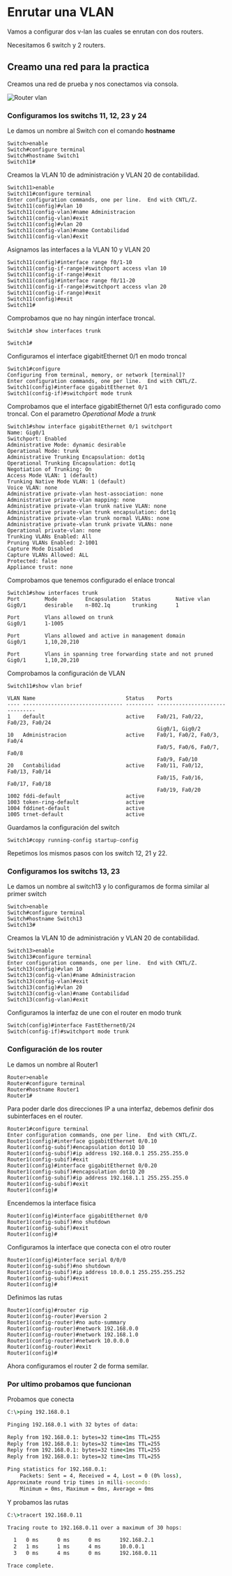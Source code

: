 # Enrutar una VLAN

Vamos a configurar dos v-lan las cuales se enrutan con dos routers.

Necesitamos 6 switch y 2 routers.

## Creamo una red para la practica

Creamos una red de prueba y nos conectamos via consola.

![Router vlan](Imagenes/RouterVLan.png)

### Configuramos los switchs 11, 12, 23 y 24

Le damos un nombre al Switch con el comando **hostname**

``` cisco ios
Switch>enable
Switch#configure terminal
Switch#hostname Switch1
Switch11#
```

Creamos la VLAN 10 de administración y VLAN 20 de contabilidad.

``` cisco ios
Switch11>enable
Switch11#configure terminal
Enter configuration commands, one per line.  End with CNTL/Z.
Switch11(config)#vlan 10
Switch11(config-vlan)#name Administracion
Switch11(config-vlan)#exit
Switch11(config)#vlan 20
Switch11(config-vlan)#name Contabilidad
Switch11(config-vlan)#exit
```

Asignamos las interfaces a la VLAN 10 y VLAN 20

``` cisco ios
Switch11(config)#interface range f0/1-10
Switch11(config-if-range)#switchport access vlan 10
Switch11(config-if-range)#exit
Switch11(config)#interface range f0/11-20
Switch11(config-if-range)#switchport access vlan 20
Switch11(config-if-range)#exit
Switch11(config)#exit
Switch11#
```

Comprobamos que no hay ningún interface troncal.

``` cisco ios
Switch1# show interfaces trunk

Switch1#
```

Configuramos el interface gigabitEthernet 0/1 en modo troncal

``` cisco ios
Switch1#configure 
Configuring from terminal, memory, or network [terminal]? 
Enter configuration commands, one per line.  End with CNTL/Z.
Switch1(config)#interface gigabitEthernet 0/1
Switch1(config-if)#switchport mode trunk
```

<!-- Se puede configurar la interface con el modo dynamic desirable o mode dynamic auto, para que elija el modo trunk automaticamente.
``` cisco ios
Switch1(config-if)#switchport mode dynamic desirable   
``` -->

Comprobamos que el interface gigabitEthernet 0/1 esta configurado como troncal.
Con el parametro *Operational Mode* a *trunk*

``` cisco ios
Switch1#show interface gigabitEthernet 0/1 switchport 
Name: Gig0/1
Switchport: Enabled
Administrative Mode: dynamic desirable
Operational Mode: trunk
Administrative Trunking Encapsulation: dot1q
Operational Trunking Encapsulation: dot1q
Negotiation of Trunking: On
Access Mode VLAN: 1 (default)
Trunking Native Mode VLAN: 1 (default)
Voice VLAN: none
Administrative private-vlan host-association: none
Administrative private-vlan mapping: none
Administrative private-vlan trunk native VLAN: none
Administrative private-vlan trunk encapsulation: dot1q
Administrative private-vlan trunk normal VLANs: none
Administrative private-vlan trunk private VLANs: none
Operational private-vlan: none
Trunking VLANs Enabled: All
Pruning VLANs Enabled: 2-1001
Capture Mode Disabled
Capture VLANs Allowed: ALL
Protected: false
Appliance trust: none
```

Comprobamos que tenemos configurado el enlace troncal

``` cisco ios
Switch1#show interfaces trunk
Port        Mode         Encapsulation  Status        Native vlan
Gig0/1      desirable    n-802.1q       trunking      1

Port        Vlans allowed on trunk
Gig0/1      1-1005

Port        Vlans allowed and active in management domain
Gig0/1      1,10,20,210

Port        Vlans in spanning tree forwarding state and not pruned
Gig0/1      1,10,20,210
```

Comprobamos la configuración de VLAN

``` cisco ios
Switch11#show vlan brief

VLAN Name                             Status    Ports
---- -------------------------------- --------- -------------------------------
1    default                          active    Fa0/21, Fa0/22, Fa0/23, Fa0/24
                                                Gig0/1, Gig0/2
10   Administracion                   active    Fa0/1, Fa0/2, Fa0/3, Fa0/4
                                                Fa0/5, Fa0/6, Fa0/7, Fa0/8
                                                Fa0/9, Fa0/10
20   Contabilidad                     active    Fa0/11, Fa0/12, Fa0/13, Fa0/14
                                                Fa0/15, Fa0/16, Fa0/17, Fa0/18
                                                Fa0/19, Fa0/20
1002 fddi-default                     active    
1003 token-ring-default               active    
1004 fddinet-default                  active    
1005 trnet-default                    active  
```

Guardamos la configuración del switch

``` cisco ios
Switch1#copy running-config startup-config 
```

Repetimos los mismos pasos con los switch 12, 21 y 22.

### Configuramos los switchs 13, 23

Le damos un nombre al switch13 y lo configuramos de forma similar al primer switch

``` cisco ios
Switch>enable
Switch#configure terminal
Switch#hostname Switch13
Switch13#
```

Creamos la VLAN 10 de administración y VLAN 20 de contabilidad.

``` cisco ios
Switch13>enable
Switch13#configure terminal
Enter configuration commands, one per line.  End with CNTL/Z.
Switch13(config)#vlan 10
Switch13(config-vlan)#name Administracion
Switch13(config-vlan)#exit
Switch13(config)#vlan 20
Switch13(config-vlan)#name Contabilidad
Switch13(config-vlan)#exit
```

Configuramos la interfaz de une con el router en modo trunk

``` cisco ios
Switch(config)#interface FastEthernet0/24
Switch(config-if)#switchport mode trunk
```

### Configuración de los router

Le damos un nombre al Router1

``` cisco ios
Router>enable
Router#configure terminal
Router#hostname Router1
Router1#
```

Para poder darle dos direcciones IP a una interfaz, debemos definir dos subinterfaces en el router.

``` cisco ios
Router1#configure terminal
Enter configuration commands, one per line.  End with CNTL/Z.
Router1(config)#interface gigabitEthernet 0/0.10
Router1(config-subif)#encapsulation dot1Q 10
Router1(config-subif)#ip address 192.168.0.1 255.255.255.0
Router1(config-subif)#exit
Router1(config)#interface gigabitEthernet 0/0.20
Router1(config-subif)#encapsulation dot1Q 20
Router1(config-subif)#ip address 192.168.1.1 255.255.255.0
Router1(config-subif)#exit
Router1(config)#
```

Encendemos la interface fisica

``` cisco ios
Router1(config)#interface gigabitEthernet 0/0
Router1(config-subif)#no shutdown
Router1(config-subif)#exit
Router1(config)#
```

Configuramos la interface que conecta con el otro router

``` cisco ios
Router1(config)#interface serial 0/0/0
Router1(config-subif)#no shutdown
Router1(config-subif)#ip address 10.0.0.1 255.255.255.252
Router1(config-subif)#exit
Router1(config)#
```

Definimos las rutas

``` cisco ios
Router1(config)#router rip
Router1(config-router)#version 2
Router1(config-router)#no auto-summary
Router1(config-router)#network 192.168.0.0
Router1(config-router)#network 192.168.1.0
Router1(config-router)#network 10.0.0.0
Router1(config-router)#exit
Router1(config)#
```

Ahora configuramos el router 2 de forma semilar.

### Por ultimo probamos que funcionan

Probamos que conecta

``` cmd
C:\>ping 192.168.0.1

Pinging 192.168.0.1 with 32 bytes of data:

Reply from 192.168.0.1: bytes=32 time<1ms TTL=255
Reply from 192.168.0.1: bytes=32 time<1ms TTL=255
Reply from 192.168.0.1: bytes=32 time<1ms TTL=255
Reply from 192.168.0.1: bytes=32 time<1ms TTL=255

Ping statistics for 192.168.0.1:
    Packets: Sent = 4, Received = 4, Lost = 0 (0% loss),
Approximate round trip times in milli-seconds:
    Minimum = 0ms, Maximum = 0ms, Average = 0ms

```

Y probamos las rutas

``` cmd
C:\>tracert 192.168.0.11

Tracing route to 192.168.0.11 over a maximum of 30 hops: 

  1   0 ms      0 ms      0 ms      192.168.2.1
  2   1 ms      1 ms      4 ms      10.0.0.1
  3   0 ms      4 ms      0 ms      192.168.0.11

Trace complete.
```
